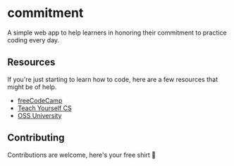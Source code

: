 # commitment

A simple web app to help learners in honoring their commitment to practice coding every day.

## Resources

If you're just starting to learn how to code, here are a few resources that might be of help.

- [freeCodeCamp](https://www.freecodecamp.org/)
- [Teach Yourself CS](https://teachyourselfcs.com/)
- [OSS University](https://github.com/ossu/computer-science)

## Contributing

Contributions are welcome, here's your free shirt 👕
